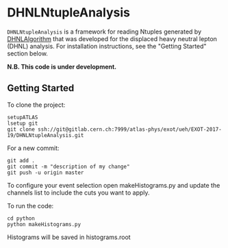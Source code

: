 # DHNLNtupleAnalysis

`DHNLNtupleAnalysis` is a framework for reading Ntuples generated by [DHNLAlgorithm](https://gitlab.cern.ch/atlas-phys/exot/ueh/EXOT-2017-19/DHNLAlgorithm) 
that was developed for the displaced heavy neutral lepton (DHNL) analysis. For installation instructions, see the "Getting Started" section below.

**N.B. This code is  under development.**
## Getting Started

To clone the project: 

```
setupATLAS
lsetup git
git clone ssh://git@gitlab.cern.ch:7999/atlas-phys/exot/ueh/EXOT-2017-19/DHNLNtupleAnalysis.git
```

For a new commit: 

```
git add . 
git commit -m "description of my change"
git push -u origin master
```

To configure your event selection open makeHistograms.py and update the channels list to include the cuts you want to apply.


To run the code: 

```
cd python 
python makeHistograms.py 
```

Histograms will be saved in histograms.root